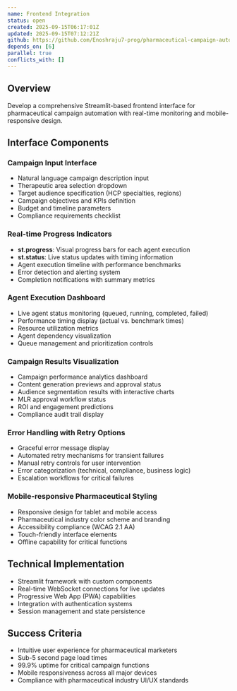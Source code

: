 ```yaml
---
name: Frontend Integration
status: open
created: 2025-09-15T06:17:01Z
updated: 2025-09-15T07:12:21Z
github: https://github.com/Enoshraju7-prog/pharmaceutical-campaign-automation/issues/5
depends_on: [6]
parallel: true
conflicts_with: []
---
```



## Overview
Develop a comprehensive Streamlit-based frontend interface for pharmaceutical campaign automation with real-time monitoring and mobile-responsive design.

## Interface Components

### Campaign Input Interface
- Natural language campaign description input
- Therapeutic area selection dropdown
- Target audience specification (HCP specialties, regions)
- Campaign objectives and KPIs definition
- Budget and timeline parameters
- Compliance requirements checklist

### Real-time Progress Indicators
- **st.progress**: Visual progress bars for each agent execution
- **st.status**: Live status updates with timing information
- Agent execution timeline with performance benchmarks
- Error detection and alerting system
- Completion notifications with summary metrics

### Agent Execution Dashboard
- Live agent status monitoring (queued, running, completed, failed)
- Performance timing display (actual vs. benchmark times)
- Resource utilization metrics
- Agent dependency visualization
- Queue management and prioritization controls

### Campaign Results Visualization
- Campaign performance analytics dashboard
- Content generation previews and approval status
- Audience segmentation results with interactive charts
- MLR approval workflow status
- ROI and engagement predictions
- Compliance audit trail display

### Error Handling with Retry Options
- Graceful error message display
- Automated retry mechanisms for transient failures
- Manual retry controls for user intervention
- Error categorization (technical, compliance, business logic)
- Escalation workflows for critical failures

### Mobile-responsive Pharmaceutical Styling
- Responsive design for tablet and mobile access
- Pharmaceutical industry color scheme and branding
- Accessibility compliance (WCAG 2.1 AA)
- Touch-friendly interface elements
- Offline capability for critical functions

## Technical Implementation
- Streamlit framework with custom components
- Real-time WebSocket connections for live updates
- Progressive Web App (PWA) capabilities
- Integration with authentication systems
- Session management and state persistence

## Success Criteria
- Intuitive user experience for pharmaceutical marketers
- Sub-5 second page load times
- 99.9% uptime for critical campaign functions
- Mobile responsiveness across all major devices
- Compliance with pharmaceutical industry UI/UX standards


